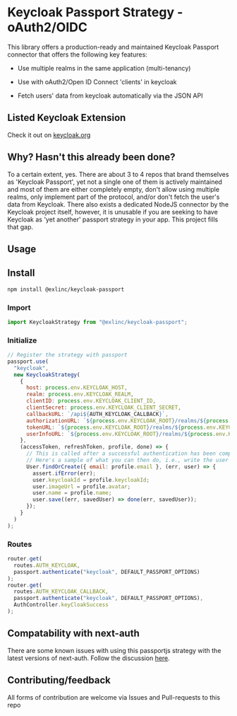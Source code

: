 # Keycloak Passport Strategy - oAuth2/OIDC

This library offers a production-ready and maintained Keycloak Passport connector that offers the following key features:

- Use multiple realms in the same application (multi-tenancy)

- Use with oAuth2/Open ID Connect 'clients' in keycloak

- Fetch users' data from keycloak automatically via the JSON API

## Listed Keycloak Extension

Check it out on [keycloak.org](https://www.keycloak.org/extensions.html)

## Why? Hasn't this already been done?

To a certain extent, yes. There are about 3 to 4 repos that brand themselves as 'Keycloak Passport', yet not a single one of them is actively maintained and most of them are either completely empty, don't allow using multiple realms, only implement part of the protocol, and/or don't fetch the user's data from Keycloak. There also exists a dedicated NodeJS connector by the Keycloak project itself, however, it is unusable if you are seeking to have Keycloak as 'yet another' passport strategy in your app. This project fills that gap.

## Usage

## Install

```bash
npm install @exlinc/keycloak-passport
```

### Import

```javascript
import KeycloakStrategy from "@exlinc/keycloak-passport";
```

### Initialize

```javascript
// Register the strategy with passport
passport.use(
  "keycloak",
  new KeycloakStrategy(
    {
      host: process.env.KEYCLOAK_HOST,
      realm: process.env.KEYCLOAK_REALM,
      clientID: process.env.KEYCLOAK_CLIENT_ID,
      clientSecret: process.env.KEYCLOAK_CLIENT_SECRET,
      callbackURL: `/api${AUTH_KEYCLOAK_CALLBACK}`,
      authorizationURL: `${process.env.KEYCLOAK_ROOT}/realms/${process.env.KEYCLOAK_REALM}/protocol/openid-connect/auth`,
      tokenURL: `${process.env.KEYCLOAK_ROOT}/realms/${process.env.KEYCLOAK_REALM}/protocol/openid-connect/token`,
      userInfoURL: `${process.env.KEYCLOAK_ROOT}/realms/${process.env.KEYCLOAK_REALM}/protocol/openid-connect/userinfo`,
    },
    (accessToken, refreshToken, profile, done) => {
      // This is called after a successful authentication has been completed
      // Here's a sample of what you can then do, i.e., write the user to your DB
      User.findOrCreate({ email: profile.email }, (err, user) => {
        assert.ifError(err);
        user.keycloakId = profile.keycloakId;
        user.imageUrl = profile.avatar;
        user.name = profile.name;
        user.save((err, savedUser) => done(err, savedUser));
      });
    }
  )
);
```

### Routes

```javascript
router.get(
  routes.AUTH_KEYCLOAK,
  passport.authenticate("keycloak", DEFAULT_PASSPORT_OPTIONS)
);
router.get(
  routes.AUTH_KEYCLOAK_CALLBACK,
  passport.authenticate("keycloak", DEFAULT_PASSPORT_OPTIONS),
  AuthController.keyCloakSuccess
);
```

## Compatability with next-auth

There are some known issues with using this passportjs strategy with the latest versions of next-auth. Follow the discussion [here](https://github.com/exlinc/keycloak-passport/issues/1).

## Contributing/feedback

All forms of contribution are welcome via Issues and Pull-requests to this repo
